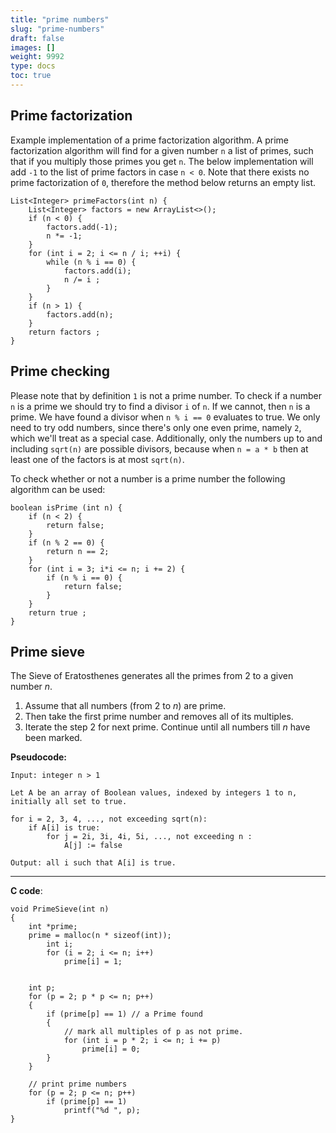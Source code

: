 ```yaml
---
title: "prime numbers"
slug: "prime-numbers"
draft: false
images: []
weight: 9992
type: docs
toc: true
---
```


## Prime factorization
Example implementation of a prime factorization algorithm. A prime factorization algorithm will find for a given number `n` a list of primes, such that if you multiply those primes you get `n`. The below implementation will add `-1` to the list of prime factors in case `n < 0`. Note that there exists no prime factorization of `0`, therefore the method below returns an empty list.

    List<Integer> primeFactors(int n) {
        List<Integer> factors = new ArrayList<>();
        if (n < 0) {
            factors.add(-1);
            n *= -1;
        }
        for (int i = 2; i <= n / i; ++i) {
            while (n % i == 0) {
                factors.add(i);
                n /= i ;
            }
        }
        if (n > 1) {
            factors.add(n);
        }
        return factors ;
    }

## Prime checking
Please note that by definition `1` is not a prime number. To check if a number `n` is a prime we should try to find a divisor `i` of `n`.  If we cannot, then `n` is a prime. We have found a divisor when `n % i == 0` evaluates to true. We only need to try odd numbers, since there's only one even prime, namely `2`, which we'll treat as a special case. Additionally, only the numbers up to and including `sqrt(n)` are possible divisors, because when `n = a * b` then at least one of the factors is at most `sqrt(n)`.

To check whether or not a number is a prime number the following algorithm can be used:

    boolean isPrime (int n) {
        if (n < 2) {
            return false;
        }
        if (n % 2 == 0) {
            return n == 2;
        }
        for (int i = 3; i*i <= n; i += 2) {
            if (n % i == 0) {
                return false;
            }
        }
        return true ;
    }

## Prime sieve

The Sieve of Eratosthenes generates all the primes from 2 to a given number *n*.

 1. Assume that all numbers (from 2 to *n*) are prime. 
 2. Then take the first prime number and removes all of its multiples. 
 3. Iterate the step 2 for next prime. Continue until all numbers till *n* have been marked.


**Pseudocode:**

    Input: integer n > 1
     
    Let A be an array of Boolean values, indexed by integers 1 to n,
    initially all set to true.
     
    for i = 2, 3, 4, ..., not exceeding sqrt(n):
        if A[i] is true:
            for j = 2i, 3i, 4i, 5i, ..., not exceeding n :
                A[j] := false
     
    Output: all i such that A[i] is true.

---

**C code**:


    void PrimeSieve(int n)
    {
        int *prime;
        prime = malloc(n * sizeof(int));
            int i;
            for (i = 2; i <= n; i++)
                prime[i] = 1;    
        
           
        int p;
        for (p = 2; p * p <= n; p++)
        {    
            if (prime[p] == 1) // a Prime found
            {
                // mark all multiples of p as not prime.
                for (int i = p * 2; i <= n; i += p)
                    prime[i] = 0;
            }
        }
     
        // print prime numbers
        for (p = 2; p <= n; p++)
            if (prime[p] == 1)
                printf("%d ", p);
    }


